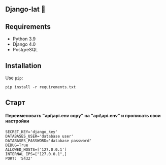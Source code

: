 ## Django-lat :parrot:

## Requirements
* Python 3.9
* Django 4.0
* PostgreSQL
## Installation
Use `pip`:
```
pip install -r requirements.txt
```

## Старт

#### Переименовать "api\api\.env copy" на "api\api\.env" и прописать свои настройки

    SECRET_KEY='django_key'
    DATABASES_USER='database user'
    DATABASES_PASSWORD='database password'
    DEBUG=True
    ALLOWED_HOSTS=['127.0.0.1']
    INTERNAL_IPS=["127.0.0.1",]
    PORT: '5432'
    
